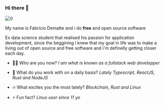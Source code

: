### Hi there 👋

![0](https://user-images.githubusercontent.com/46208058/90470421-de53de80-e0f1-11ea-91ee-16c933648f6b.jpeg)

My name is Fabricio Dematte and i do **free** and open source software

Ex data science student that realised his passion for application development, since the beggining i knew that my goal in life was to make a living out of open source and free software and i'm definelly getting closer each day.


- 👷‍♂️ Who are you now?
_I am what is known as a fullstack web developper_

- 🔭 What do you work with on a daily basis?
_Lately Typescript, ReactJS, Rust and NodeJS_

- 🔥 What excites you the most lately? 
_Blockchain, Rust and Linux_

- ⚡ Fun fact? 
_Linux user since 11 yo_

